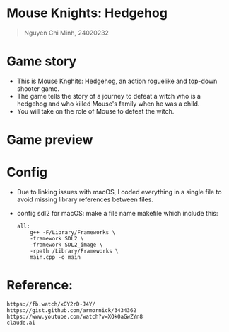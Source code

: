 # Mouse Knights: Hedgehog

> Nguyen Chi Minh, 24020232 

# Game story
- This is Mouse Knghits: Hedgehog, an action roguelike and top-down shooter game.
- The game tells the story of a journey to defeat a witch who is a hedgehog and who killed Mouse's family when he was a child.
- You will take on the role of Mouse to defeat the witch.

# Game preview

# Config
- Due to linking issues with macOS, I coded everything in a single file to avoid missing library references between files.
- config sdl2 for macOS:
make a file name makefile which include this:

      all:
          g++ -F/Library/Frameworks \
          -framework SDL2 \
          -framework SDL2_image \
          -rpath /Library/Frameworks \
          main.cpp -o main




# Reference:

    https://fb.watch/xOY2rD-J4Y/
    https://gist.github.com/armornick/3434362
    https://www.youtube.com/watch?v=XOk0aGwZYn8
    claude.ai
